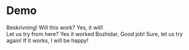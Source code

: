 # Demo 

Beskrivning!
Will this work? 
Yes, it will!	
Let us try from here?
Yes it worked Bozhidar, Good job!
Sure, let us try again!	
If it works, I will be happy!	